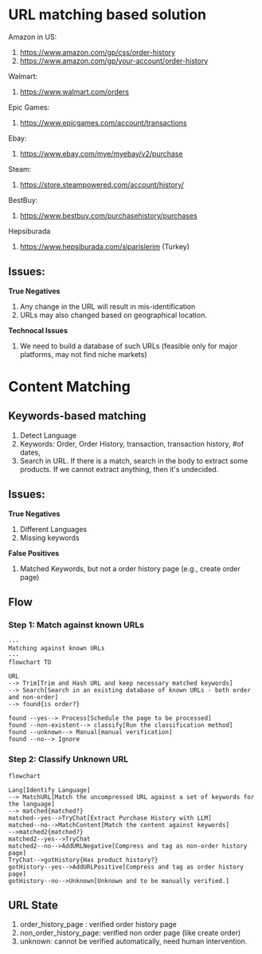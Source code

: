 # URL matching based solution

Amazon in US:

1. https://www.amazon.com/gp/css/order-history
2. https://www.amazon.com/gp/your-account/order-history

Walmart:

1. https://www.walmart.com/orders

Epic Games:

1. https://www.epicgames.com/account/transactions

Ebay:

1. https://www.ebay.com/mye/myebay/v2/purchase

Steam:

1. https://store.steampowered.com/account/history/

BestBuy:

1. https://www.bestbuy.com/purchasehistory/purchases

Hepsiburada

1. https://www.hepsiburada.com/siparislerim (Turkey)

## Issues:

**True Negatives**

1. Any change in the URL will result in mis-identification
2. URLs may also changed based on geographical location.

**Technocal Issues**

1. We need to build a database of such URLs (feasible only for major platforms, may not find niche markets)

# Content Matching

## Keywords-based matching

1. Detect Language
2. Keywords: Order, Order History, transaction, transaction history, #of dates,
3. Search in URL. If there is a match, search in the body to extract some products. If we cannot extract anything, then it's undecided.

## Issues:

**True Negatives**

1. Different Languages
2. Missing keywords

**False Positives**

1. Matched Keywords, but not a order history page (e.g., create order page)

## Flow

### Step 1: Match against known URLs

```mermaid
---
Matching against known URLs
---
flowchart TD

URL
--> Trim[Trim and Hash URL and keep necessary matched keywords]
--> Search[Search in an existing database of known URLs - both order and non-order]
--> found{is order?}

found --yes--> Process[Schedule the page to be processed]
found --non-existent--> classify[Run the classification method]
found --unknown--> Manual[manual verification]
found --no--> Ignore

```

### Step 2: Classify Unknown URL

```mermaid
flowchart

Lang[Identify Language]
--> MatchURL[Match the uncompressed URL against a set of keywords for the language]
--> matched{matched?}
matched--yes-->TryChat[Extract Purchase History with LLM]
matched--no-->MatchContent[Match the content against keywords]
-->matched2{matched?}
matched2--yes-->TryChat
matched2--no-->AddURLNegative[Compress and tag as non-order history page]
TryChat-->gotHistory{Has product history?}
gotHistory--yes-->AddURLPositive[Compress and tag as order history page]
gotHistory--no-->Unknown[Unknown and to be manually verified.]
```

## URL State

1. order_history_page : verified order history page
2. non_order_history_page: verified non order page (like create order)
3. unknown: cannot be verified automatically, need human intervention.

